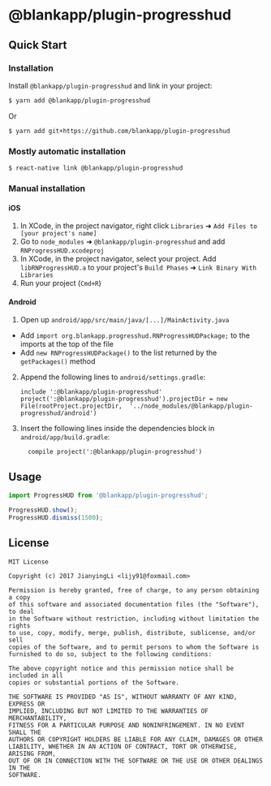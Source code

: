 # @blankapp/plugin-progresshud

## Quick Start

### Installation

Install `@blankapp/plugin-progresshud` and link in your project:

```bash
$ yarn add @blankapp/plugin-progresshud
```

Or

```
$ yarn add git+https://github.com/blankapp/plugin-progresshud
```

### Mostly automatic installation

`$ react-native link @blankapp/plugin-progresshud`

### Manual installation


#### iOS

1. In XCode, in the project navigator, right click `Libraries` ➜ `Add Files to [your project's name]`
2. Go to `node_modules` ➜ `@blankapp/plugin-progresshud` and add `RNProgressHUD.xcodeproj`
3. In XCode, in the project navigator, select your project. Add `libRNProgressHUD.a` to your project's `Build Phases` ➜ `Link Binary With Libraries`
4. Run your project (`Cmd+R`)

#### Android

1. Open up `android/app/src/main/java/[...]/MainActivity.java`
  - Add `import org.blankapp.progresshud.RNProgressHUDPackage;` to the imports at the top of the file
  - Add `new RNProgressHUDPackage()` to the list returned by the `getPackages()` method
2. Append the following lines to `android/settings.gradle`:
  	```
  	include ':@blankapp/plugin-progresshud'
  	project(':@blankapp/plugin-progresshud').projectDir = new File(rootProject.projectDir, 	'../node_modules/@blankapp/plugin-progresshud/android')
  	```
3. Insert the following lines inside the dependencies block in `android/app/build.gradle`:
  	```
      compile project(':@blankapp/plugin-progresshud')
  	```

## Usage
```javascript
import ProgressHUD from '@blankapp/plugin-progresshud';

ProgressHUD.show();
ProgressHUD.dismiss(1500);
```

## License

```text
MIT License

Copyright (c) 2017 JianyingLi <lijy91@foxmail.com>

Permission is hereby granted, free of charge, to any person obtaining a copy
of this software and associated documentation files (the "Software"), to deal
in the Software without restriction, including without limitation the rights
to use, copy, modify, merge, publish, distribute, sublicense, and/or sell
copies of the Software, and to permit persons to whom the Software is
furnished to do so, subject to the following conditions:

The above copyright notice and this permission notice shall be included in all
copies or substantial portions of the Software.

THE SOFTWARE IS PROVIDED "AS IS", WITHOUT WARRANTY OF ANY KIND, EXPRESS OR
IMPLIED, INCLUDING BUT NOT LIMITED TO THE WARRANTIES OF MERCHANTABILITY,
FITNESS FOR A PARTICULAR PURPOSE AND NONINFRINGEMENT. IN NO EVENT SHALL THE
AUTHORS OR COPYRIGHT HOLDERS BE LIABLE FOR ANY CLAIM, DAMAGES OR OTHER
LIABILITY, WHETHER IN AN ACTION OF CONTRACT, TORT OR OTHERWISE, ARISING FROM,
OUT OF OR IN CONNECTION WITH THE SOFTWARE OR THE USE OR OTHER DEALINGS IN THE
SOFTWARE.
```
  